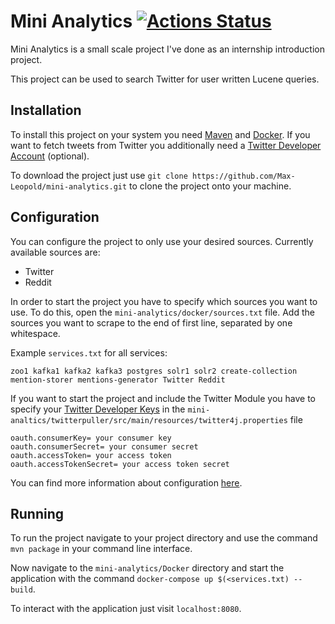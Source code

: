# Mini Analytics [![Actions Status](https://github.com/Max-Leopold/mini-analytics/workflows/Java%20CI/badge.svg)](https://github.com/Max-Leopold/mini-analytics/actions)
Mini Analytics is a small scale project I've done as an internship introduction project.

This project can be used to search Twitter for user written Lucene queries.

## Installation

To install this project on your system you need [Maven](https://maven.apache.org/download.cgi) and [Docker](https://www.docker.com/get-started).
If you want to fetch tweets from Twitter you additionally need a [Twitter Developer Account](https://developer.twitter.com/en/apply-for-access.html) (optional).  

To download the project just use `git clone https://github.com/Max-Leopold/mini-analytics.git` to clone the project onto your machine.

## Configuration
You can configure the project to only use your desired sources. Currently available sources are:
- Twitter
- Reddit

In order to start the project you have to specify which sources you want to use. To do this, open the `mini-analytics/docker/sources.txt` file.
Add the sources you want to scrape to the end of first line, separated by one whitespace.

Example `services.txt` for all services:
```
zoo1 kafka1 kafka2 kafka3 postgres solr1 solr2 create-collection mention-storer mentions-generator Twitter Reddit
```

If you want to start the project and include the Twitter Module you have to specify your [Twitter Developer Keys](https://developer.twitter.com/en/docs/basics/authentication/guides/access-tokens.html) in the `mini-analtics/twitterpuller/src/main/resources/twitter4j.properties` file
```
oauth.consumerKey= your consumer key
oauth.consumerSecret= your consumer secret
oauth.accessToken= your access token
oauth.accessTokenSecret= your access token secret
```
You can find more information about configuration [here](http://twitter4j.org/en/configuration.html#fileconfiguration).

## Running

To run the project navigate to your project directory and use the command `mvn package` in your command line interface. 

Now navigate to the `mini-analytics/Docker` directory and start the application with the command `docker-compose up $(<services.txt) --build`.

To interact with the application just visit `localhost:8080`.